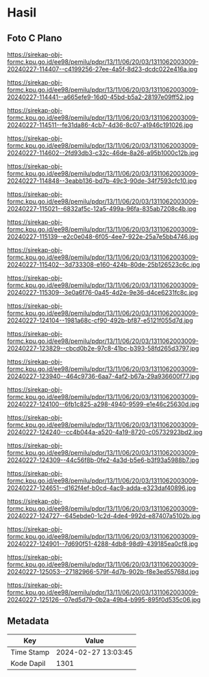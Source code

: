 # Hasil

## Foto C Plano

https://sirekap-obj-formc.kpu.go.id/ee98/pemilu/pdpr/13/11/06/20/03/1311062003009-20240227-114407--c4199256-27ee-4a5f-8d23-dcdc022e416a.jpg

https://sirekap-obj-formc.kpu.go.id/ee98/pemilu/pdpr/13/11/06/20/03/1311062003009-20240227-114441--a665efe9-16d0-45bd-b5a2-28197e09ff52.jpg

https://sirekap-obj-formc.kpu.go.id/ee98/pemilu/pdpr/13/11/06/20/03/1311062003009-20240227-114511--fe31da86-4cb7-4d36-8c07-a1946c191026.jpg

https://sirekap-obj-formc.kpu.go.id/ee98/pemilu/pdpr/13/11/06/20/03/1311062003009-20240227-114602--2fd93db3-c32c-46de-8a26-a95b1000c12b.jpg

https://sirekap-obj-formc.kpu.go.id/ee98/pemilu/pdpr/13/11/06/20/03/1311062003009-20240227-114848--3eabb136-bd7b-49c3-90de-34f7593cfc10.jpg

https://sirekap-obj-formc.kpu.go.id/ee98/pemilu/pdpr/13/11/06/20/03/1311062003009-20240227-115021--6832af5c-12a5-499a-96fa-835ab7208c4b.jpg

https://sirekap-obj-formc.kpu.go.id/ee98/pemilu/pdpr/13/11/06/20/03/1311062003009-20240227-115139--e2c0e048-6f05-4ee7-922e-25a7e5bb4746.jpg

https://sirekap-obj-formc.kpu.go.id/ee98/pemilu/pdpr/13/11/06/20/03/1311062003009-20240227-115402--3d733308-e160-424b-80de-25b126523c6c.jpg

https://sirekap-obj-formc.kpu.go.id/ee98/pemilu/pdpr/13/11/06/20/03/1311062003009-20240227-115309--3e0a6f76-0a45-4d2e-9e36-d4ce6231fc8c.jpg

https://sirekap-obj-formc.kpu.go.id/ee98/pemilu/pdpr/13/11/06/20/03/1311062003009-20240227-124104--1981a68c-cf90-492b-bf87-e5121f055d7d.jpg

https://sirekap-obj-formc.kpu.go.id/ee98/pemilu/pdpr/13/11/06/20/03/1311062003009-20240227-123829--cbcd0b2e-97c8-41bc-b393-58fd265d3797.jpg

https://sirekap-obj-formc.kpu.go.id/ee98/pemilu/pdpr/13/11/06/20/03/1311062003009-20240227-123940--464c9736-6aa7-4af2-b67a-29a936600f77.jpg

https://sirekap-obj-formc.kpu.go.id/ee98/pemilu/pdpr/13/11/06/20/03/1311062003009-20240227-124100--6fb1c825-a298-4940-9599-e1e46c25630d.jpg

https://sirekap-obj-formc.kpu.go.id/ee98/pemilu/pdpr/13/11/06/20/03/1311062003009-20240227-124240--cc4b044a-a520-4a19-8720-c05732923bd2.jpg

https://sirekap-obj-formc.kpu.go.id/ee98/pemilu/pdpr/13/11/06/20/03/1311062003009-20240227-124309--44c56f8b-0fe2-4a3d-b5e6-b3f93a5988b7.jpg

https://sirekap-obj-formc.kpu.go.id/ee98/pemilu/pdpr/13/11/06/20/03/1311062003009-20240227-124651--d162f4ef-b0cd-4ac9-adda-e323daf40896.jpg

https://sirekap-obj-formc.kpu.go.id/ee98/pemilu/pdpr/13/11/06/20/03/1311062003009-20240227-124727--645ebde0-1c2d-4de4-992d-e87407a5102b.jpg

https://sirekap-obj-formc.kpu.go.id/ee98/pemilu/pdpr/13/11/06/20/03/1311062003009-20240227-124901--7d690f51-4288-4db8-98d9-439185ea0cf8.jpg

https://sirekap-obj-formc.kpu.go.id/ee98/pemilu/pdpr/13/11/06/20/03/1311062003009-20240227-125053--27182966-579f-4d7b-902b-f8e3ed55768d.jpg

https://sirekap-obj-formc.kpu.go.id/ee98/pemilu/pdpr/13/11/06/20/03/1311062003009-20240227-125126--07ed5d79-0b2a-49b4-b995-895f0d535c06.jpg


## Metadata

| Key        | Value               |
| ---------- | ------------------- |
| Time Stamp | 2024-02-27 13:03:45 |
| Kode Dapil | 1301                |



